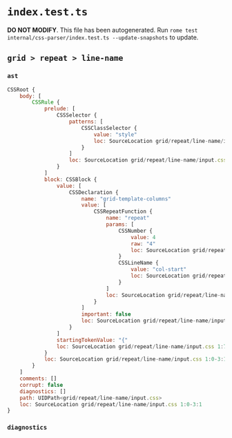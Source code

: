 # `index.test.ts`

**DO NOT MODIFY**. This file has been autogenerated. Run `rome test internal/css-parser/index.test.ts --update-snapshots` to update.

## `grid > repeat > line-name`

### `ast`

```javascript
CSSRoot {
	body: [
		CSSRule {
			prelude: [
				CSSSelector {
					patterns: [
						CSSClassSelector {
							value: "style"
							loc: SourceLocation grid/repeat/line-name/input.css 1:0-1:6
						}
					]
					loc: SourceLocation grid/repeat/line-name/input.css 1:0-1:7
				}
			]
			block: CSSBlock {
				value: [
					CSSDeclaration {
						name: "grid-template-columns"
						value: [
							CSSRepeatFunction {
								name: "repeat"
								params: [
									CSSNumber {
										value: 4
										raw: "4"
										loc: SourceLocation grid/repeat/line-name/input.css 2:31-2:32
									}
									CSSLineName {
										value: "col-start"
										loc: SourceLocation grid/repeat/line-name/input.css 2:34-2:46
									}
								]
								loc: SourceLocation grid/repeat/line-name/input.css 2:24-2:47
							}
						]
						important: false
						loc: SourceLocation grid/repeat/line-name/input.css 2:1-3:0
					}
				]
				startingTokenValue: "{"
				loc: SourceLocation grid/repeat/line-name/input.css 1:7-3:1
			}
			loc: SourceLocation grid/repeat/line-name/input.css 1:0-3:1
		}
	]
	comments: []
	corrupt: false
	diagnostics: []
	path: UIDPath<grid/repeat/line-name/input.css>
	loc: SourceLocation grid/repeat/line-name/input.css 1:0-3:1
}
```

### `diagnostics`

```

```

